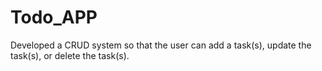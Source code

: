 # Todo_APP
Developed a CRUD system so that the user can add a task(s), update the task(s), or delete the task(s). 
